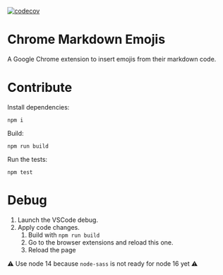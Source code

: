 [![codecov](https://codecov.io/gh/ValentinVignal/chrome-markdown-emojis/branch/main/graph/badge.svg?token=K4Y5XPA3Z9)](https://codecov.io/gh/ValentinVignal/chrome-markdown-emojis)

# Chrome Markdown Emojis

A Google Chrome extension to insert emojis from their markdown code.

# Contribute

Install dependencies:

```zch
npm i
```

Build: 

```
npm run build
```

Run the tests:

```
npm test
```

# Debug

1. Launch the VSCode debug.
2. Apply code changes.
   1. Build with `npm run build`
   2. Go to the browser extensions and reload this one.
   3. Reload the page

:warning: Use node 14 because `node-sass` is not ready for node 16 yet :warning: 
